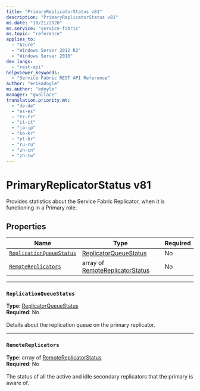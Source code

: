 ```yaml
---
title: "PrimaryReplicatorStatus v81"
description: "PrimaryReplicatorStatus v81"
ms.date: "10/21/2020"
ms.service: "service-fabric"
ms.topic: "reference"
applies_to: 
  - "Azure"
  - "Windows Server 2012 R2"
  - "Windows Server 2016"
dev_langs: 
  - "rest-api"
helpviewer_keywords: 
  - "Service Fabric REST API Reference"
author: "erikadoyle"
ms.author: "edoyle"
manager: "gwallace"
translation.priority.mt: 
  - "de-de"
  - "es-es"
  - "fr-fr"
  - "it-it"
  - "ja-jp"
  - "ko-kr"
  - "pt-br"
  - "ru-ru"
  - "zh-cn"
  - "zh-tw"
---
```

# PrimaryReplicatorStatus v81

Provides statistics about the Service Fabric Replicator, when it is functioning in a Primary role.

## Properties
| Name | Type | Required |
| --- | --- | --- |
| [`ReplicationQueueStatus`](#replicationqueuestatus) | [ReplicatorQueueStatus](sfclient-v81-model-replicatorqueuestatus.md) | No |
| [`RemoteReplicators`](#remotereplicators) | array of [RemoteReplicatorStatus](sfclient-v81-model-remotereplicatorstatus.md) | No |

____
### `ReplicationQueueStatus`
__Type__: [ReplicatorQueueStatus](sfclient-v81-model-replicatorqueuestatus.md) <br/>
__Required__: No<br/>
<br/>
Details about the replication queue on the primary replicator.

____
### `RemoteReplicators`
__Type__: array of [RemoteReplicatorStatus](sfclient-v81-model-remotereplicatorstatus.md) <br/>
__Required__: No<br/>
<br/>
The status of all the active and idle secondary replicators that the primary is aware of.
